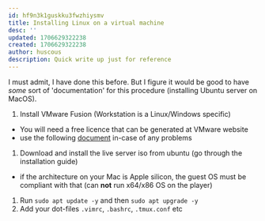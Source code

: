 ```yaml
---
id: hf9n3k1guskku3fwzhiysmv
title: Installing Linux on a virtual machine
desc: ''
updated: 1706629322238
created: 1706629322238
author: huscous
description: Quick write up just for reference
---
```

I must admit, I have done this before. But I figure it would be good to
have *some* sort of 'documentation' for this procedure (installing
Ubuntu server on MacOS).

1.  Install VMware Fusion (Workstation is a Linux/Windows specific)
  -   You will need a free licence that can be generated at VMware website
  -   use the following
      [document](https://communities.vmware.com/t5/VMware-Fusion-Documents/The-Unofficial-Fusion-13-for-Apple-Silicon-Companion-Guide/ta-p/2939907)
      in-case of any problems
1.  Download and install the live server iso from ubuntu (go through the
    installation guide)
  -   if the architecture on your Mac is Apple silicon, the guest OS must
      be compliant with that (can **not** run x64/x86 OS on the player)
1.  Run `sudo apt update -y` and then `sudo apt upgrade -y`
1.  Add your dot-files `.vimrc`, `.bashrc`, `.tmux.conf` etc
